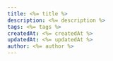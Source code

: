 ```yaml
---
title: <%= title %>
description: <%= description %>
tags: <%= tags %>
createdAt: <%= createdAt %>
updatedAt: <%= updatedAt %>
author: <%= author %>
---
```

